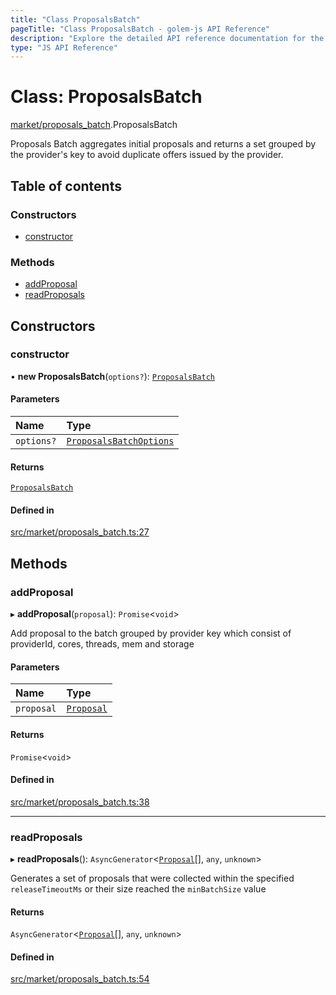 ```yaml
---
title: "Class ProposalsBatch"
pageTitle: "Class ProposalsBatch - golem-js API Reference"
description: "Explore the detailed API reference documentation for the Class ProposalsBatch within the golem-js SDK for the Golem Network."
type: "JS API Reference"
---
```

# Class: ProposalsBatch

[market/proposals\_batch](../modules/market_proposals_batch).ProposalsBatch

Proposals Batch aggregates initial proposals and returns a set grouped by the provider's key
to avoid duplicate offers issued by the provider.

## Table of contents

### Constructors

- [constructor](market_proposals_batch.ProposalsBatch#constructor)

### Methods

- [addProposal](market_proposals_batch.ProposalsBatch#addproposal)
- [readProposals](market_proposals_batch.ProposalsBatch#readproposals)

## Constructors

### constructor

• **new ProposalsBatch**(`options?`): [`ProposalsBatch`](market_proposals_batch.ProposalsBatch)

#### Parameters

| Name | Type |
| :------ | :------ |
| `options?` | [`ProposalsBatchOptions`](../modules/market_proposals_batch#proposalsbatchoptions) |

#### Returns

[`ProposalsBatch`](market_proposals_batch.ProposalsBatch)

#### Defined in

[src/market/proposals_batch.ts:27](https://github.com/golemfactory/golem-js/blob/7cee55b/src/market/proposals_batch.ts#L27)

## Methods

### addProposal

▸ **addProposal**(`proposal`): `Promise`\<`void`\>

Add proposal to the batch grouped by provider key
which consist of providerId, cores, threads, mem and storage

#### Parameters

| Name | Type |
| :------ | :------ |
| `proposal` | [`Proposal`](market_proposal.Proposal) |

#### Returns

`Promise`\<`void`\>

#### Defined in

[src/market/proposals_batch.ts:38](https://github.com/golemfactory/golem-js/blob/7cee55b/src/market/proposals_batch.ts#L38)

___

### readProposals

▸ **readProposals**(): `AsyncGenerator`\<[`Proposal`](market_proposal.Proposal)[], `any`, `unknown`\>

Generates a set of proposals that were collected within the specified `releaseTimeoutMs`
or their size reached the `minBatchSize` value

#### Returns

`AsyncGenerator`\<[`Proposal`](market_proposal.Proposal)[], `any`, `unknown`\>

#### Defined in

[src/market/proposals_batch.ts:54](https://github.com/golemfactory/golem-js/blob/7cee55b/src/market/proposals_batch.ts#L54)
